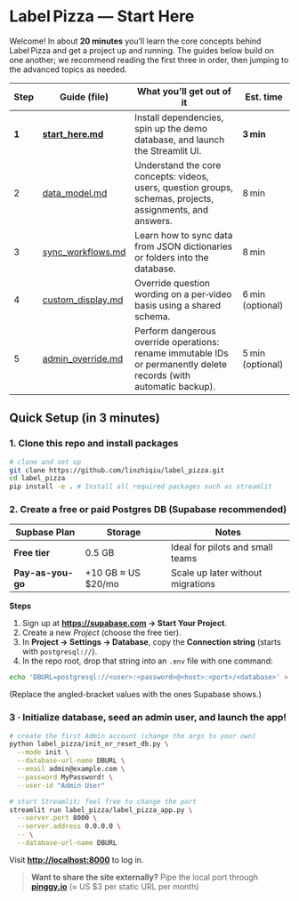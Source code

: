 # Label Pizza — Start Here

Welcome! In about **20 minutes** you’ll learn the core concepts behind Label Pizza and get a project up and running.
The guides below build on one another; we recommend reading the first three in order, then jumping to the advanced topics as needed.

| Step  | Guide (file)       | What you’ll get out of it                                                                                          | Est. time        |
| ----- | ------------------ | ------------------------------------------------------------------------------------------------------------------ | ---------------- |
| **1** | **[start_here.md](start_here.md)** | Install dependencies, spin up the demo database, and launch the Streamlit UI.                                      | **3 min**        |
| 2     | [data_model.md](data_model.md)     | Understand the core concepts: videos, users, question groups, schemas, projects, assignments, and answers.         | 8 min            |
| 3     | [sync_workflows.md](sync_workflows.md) | Learn how to sync data from JSON dictionaries or folders into the database.                                        | 8 min            |
| 4     | [custom_display.md](custom_display.md) | Override question wording on a per‑video basis using a shared schema.                                              | 6 min (optional) |
| 5     | [admin_override.md](admin_override.md) | Perform dangerous override operations: rename immutable IDs or permanently delete records (with automatic backup). | 5 min (optional) |


## Quick Setup (in 3 minutes)

### 1. Clone this repo and install packages

```bash
# clone and set up
git clone https://github.com/linzhiqiu/label_pizza.git
cd label_pizza
pip install -e . # Install all required packages such as streamlit
```

### 2. Create a free or paid Postgres DB (Supabase recommended)

| Supbase Plan | Storage | Notes |
|------|---------|-------|
| **Free tier** | 0.5 GB | Ideal for pilots and small teams |
| **Pay-as-you-go** | +10 GB ≈ US $20/mo | Scale up later without migrations |

**Steps**

1. Sign up at **https://supabase.com → Start Your Project**.  
2. Create a new *Project* (choose the free tier).  
3. In **Project → Settings → Database**, copy the **Connection string** (starts with `postgresql://`).  
4. In the repo root, drop that string into an `.env` file with one command:

```bash
echo 'DBURL=postgresql://<user>:<password>@<host>:<port>/<database>' > .env
```
(Replace the angled-bracket values with the ones Supabase shows.)

### 3 · Initialize database, seed an admin user, and launch the app!

```bash
# create the first Admin account (change the args to your own)
python label_pizza/init_or_reset_db.py \
  --mode init \
  --database-url-name DBURL \
  --email admin@example.com \
  --password MyPassword! \
  --user-id "Admin User"
````

```bash
# start Streamlit; feel free to change the port
streamlit run label_pizza/label_pizza_app.py \
  --server.port 8000 \
  --server.address 0.0.0.0 \
  -- \
  --database-url-name DBURL
```

Visit **[http://localhost:8000](http://localhost:8000)** to log in.

> **Want to share the site externally?**
> Pipe the local port through **[pinggy.io](https://pinggy.io/)** (≈ US \$3 per static URL per month)


